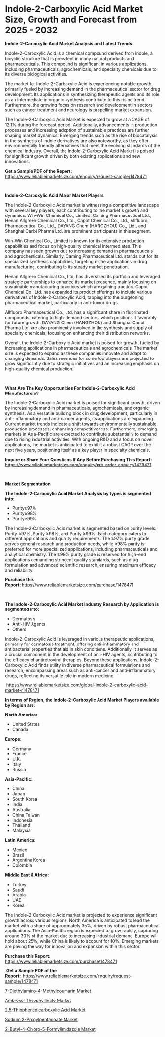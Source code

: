 <p><h1>Indole-2-Carboxylic Acid Market Size, Growth and Forecast from 2025 - 2032</h1></p><p><strong>Indole-2-Carboxylic Acid Market Analysis and Latest Trends</strong></p>
<p><p>Indole-2-Carboxylic Acid is a chemical compound derived from indole, a bicyclic structure that is prevalent in many natural products and pharmaceuticals. This compound is significant in various applications, including pharmaceuticals, agrochemicals, and specialty chemicals due to its diverse biological activities.</p><p>The market for Indole-2-Carboxylic Acid is experiencing notable growth, primarily fueled by increasing demand in the pharmaceutical sector for drug development. Its applications in synthesizing therapeutic agents and its role as an intermediate in organic synthesis contribute to this rising trend. Furthermore, the growing focus on research and development in sectors such as cancer treatment and neurology is propelling market expansion.</p><p>The Indole-2-Carboxylic Acid Market is expected to grow at a CAGR of 12.1% during the forecast period. Additionally, advancements in production processes and increasing adoption of sustainable practices are further shaping market dynamics. Emerging trends such as the rise of biocatalysis in the synthesis of indole derivatives are also noteworthy, as they offer environmentally friendly alternatives that meet the evolving standards of the chemical industry. Overall, the Indole-2-Carboxylic Acid Market is poised for significant growth driven by both existing applications and new innovations.</p></p>
<p><strong>Get a Sample PDF of the Report:&nbsp;</strong> <a href="https://www.reliablemarketsize.com/enquiry/request-sample/1478471?utm_campaign=1833&utm_medium=2&utm_source=Github&utm_content=ia&utm_term=23032025&utm_id=indole-2-carboxylic-acid">https://www.reliablemarketsize.com/enquiry/request-sample/1478471</a></p>
<p>&nbsp;</p>
<p><strong>Indole-2-Carboxylic Acid Major Market Players</strong></p>
<p><p>The Indole-2-Carboxylic Acid market is witnessing a competitive landscape with several key players, each contributing to the market's growth and dynamics. Win-Win Chemical Co., Limited, Caming Pharmaceutical Ltd., Henan Allgreen Chemical Co., Ltd., Capot Chemical Co., Ltd., Allfluoro Pharmaceutical Co., Ltd., DAYANG Chem (HANGZHOU) Co., Ltd., and Shanghai Canbi Pharma Ltd. are prominent participants in this segment.</p><p>Win-Win Chemical Co., Limited is known for its extensive production capabilities and focus on high-quality chemical intermediates. This company has seen growth due to increasing demand in pharmaceuticals and agrochemicals. Similarly, Caming Pharmaceutical Ltd. stands out for its specialized synthesis capabilities, targeting niche applications in drug manufacturing, contributing to its steady market penetration.</p><p>Henan Allgreen Chemical Co., Ltd. has diversified its portfolio and leveraged strategic partnerships to enhance its market presence, mainly focusing on sustainable manufacturing practices which are gaining traction. Capot Chemical Co., Ltd. has expanded its product offerings to include various derivatives of Indole-2-Carboxylic Acid, tapping into the burgeoning pharmaceutical market, particularly in anti-tumor drugs.</p><p>Allfluoro Pharmaceutical Co., Ltd. has a significant share in fluorinated compounds, catering to high-demand sectors, which positions it favorably for future growth. DAYANG Chem (HANGZHOU) and Shanghai Canbi Pharma Ltd. are also prominently involved in the synthesis and supply of specialty chemicals, focusing on enhancing their distribution networks.</p><p>Overall, the Indole-2-Carboxylic Acid market is poised for growth, fueled by increasing applications in pharmaceuticals and agrochemicals. The market size is expected to expand as these companies innovate and adapt to changing demands. Sales revenues for some top players are projected to grow significantly due to strategic initiatives and an increasing emphasis on high-quality chemical production.</p></p>
<p>&nbsp;</p>
<p><strong>What Are The Key Opportunities For Indole-2-Carboxylic Acid Manufacturers?</strong></p>
<p><p>The Indole-2-Carboxylic Acid market is poised for significant growth, driven by increasing demand in pharmaceuticals, agrochemicals, and organic synthesis. As a versatile building block in drug development, particularly in anti-inflammatory and anti-cancer agents, its applications are expanding. Current market trends indicate a shift towards environmentally sustainable production processes, enhancing competitiveness. Furthermore, emerging markets in Asia-Pacific are expected to contribute substantially to demand due to rising industrial activities. With ongoing R&D and a focus on novel applications, the market is anticipated to exhibit a robust CAGR over the next five years, positioning itself as a key player in specialty chemicals.</p></p>
<p><strong>Inquire or Share Your Questions If Any Before Purchasing This Report:</strong> <a href="https://www.reliablemarketsize.com/enquiry/pre-order-enquiry/1478471?utm_campaign=1833&utm_medium=2&utm_source=Github&utm_content=ia&utm_term=23032025&utm_id=indole-2-carboxylic-acid">https://www.reliablemarketsize.com/enquiry/pre-order-enquiry/1478471</a></p>
<p>&nbsp;</p>
<p><strong>Market Segmentation</strong></p>
<p><strong>The Indole-2-Carboxylic Acid Market Analysis by types is segmented into:</strong></p>
<p><ul><li>Purity≥97%</li><li>Purity≥98%</li><li>Purity≥99%</li></ul></p>
<p><p>The Indole-2-Carboxylic Acid market is segmented based on purity levels: Purity ≥97%, Purity ≥98%, and Purity ≥99%. Each category caters to different applications and quality requirements. The ≥97% purity grade serves general research and production needs, while ≥98% purity is preferred for more specialized applications, including pharmaceuticals and analytical chemistry. The ≥99% purity grade is reserved for high-end applications demanding stringent quality standards, such as drug formulation and advanced scientific research, ensuring maximum efficacy and reliability.</p></p>
<p><strong>Purchase this Report:&nbsp;</strong><a href="https://www.reliablemarketsize.com/purchase/1478471?utm_campaign=1833&utm_medium=2&utm_source=Github&utm_content=ia&utm_term=23032025&utm_id=indole-2-carboxylic-acid">https://www.reliablemarketsize.com/purchase/1478471</a></p>
<p>&nbsp;</p>
<p><strong>The Indole-2-Carboxylic Acid Market Industry Research by Application is segmented into:</strong></p>
<p><ul><li>Dermatosis</li><li>Anti-HIV Agents</li><li>Others</li></ul></p>
<p><p>Indole-2-Carboxylic Acid is leveraged in various therapeutic applications, primarily for dermatosis treatment, offering anti-inflammatory and antibacterial properties that aid in skin conditions. Additionally, it serves as a crucial component in the development of anti-HIV agents, contributing to the efficacy of antiretroviral therapies. Beyond these applications, Indole-2-Carboxylic Acid finds utility in diverse pharmaceutical formulations and research, encompassing areas such as anti-cancer and anti-inflammatory drugs, reflecting its versatile role in modern medicine.</p></p>
<p><a href="https://www.reliablemarketsize.com/global-indole-2-carboxylic-acid-market-r1478471?utm_campaign=1833&utm_medium=2&utm_source=Github&utm_content=ia&utm_term=23032025&utm_id=indole-2-carboxylic-acid">&nbsp;https://www.reliablemarketsize.com/global-indole-2-carboxylic-acid-market-r1478471</a></p>
<p><strong>In terms of Region, the Indole-2-Carboxylic Acid Market Players available by Region are:</strong></p>
<p>
    <p> <strong> North America: </strong>
        <ul>
            <li>United States</li>
            <li>Canada</li>
        </ul>
        </p> 
    <p> <strong> Europe: </strong>
        <ul>
            <li>Germany</li>
            <li>France</li>
            <li>U.K.</li>
            <li>Italy</li>
            <li>Russia</li>
        </ul>
        </p> 
    <p> <strong> Asia-Pacific: </strong>
        <ul>
            <li>China</li>
            <li>Japan</li>
            <li>South Korea</li>
            <li>India</li>
            <li>Australia</li>
            <li>China Taiwan</li>
            <li>Indonesia</li>
            <li>Thailand</li>
            <li>Malaysia</li>
        </ul>
        </p> 
    <p> <strong> Latin America: </strong>
        <ul>
            <li>Mexico</li>
            <li>Brazil</li>
            <li>Argentina Korea</li>
            <li>Colombia</li>
        </ul>
        </p> 
    <p> <strong> Middle East & Africa: </strong>
        <ul>
            <li>Turkey</li>
            <li>Saudi</li>
            <li>Arabia</li>
            <li>UAE</li>
            <li>Korea</li>
        </ul>
    </p>
    </p>
<p><p>The Indole-2-Carboxylic Acid market is projected to experience significant growth across various regions. North America is anticipated to lead the market with a share of approximately 35%, driven by robust pharmaceutical applications. The Asia-Pacific region is expected to grow rapidly, capturing around 30% of the market due to increasing industrial demand. Europe will hold about 25%, while China is likely to account for 10%. Emerging markets are paving the way for innovation and expansion within this sector.</p></p>
<p><strong>Purchase this Report: </strong><a href="https://www.reliablemarketsize.com/purchase/1478471?utm_campaign=1833&utm_medium=2&utm_source=Github&utm_content=ia&utm_term=23032025&utm_id=indole-2-carboxylic-acid">https://www.reliablemarketsize.com/purchase/1478471</a></p>
<p>&nbsp;<strong>Get a Sample PDF of the Report:&nbsp;&nbsp;</strong><a href="https://www.reliablemarketsize.com/enquiry/request-sample/1478471?utm_campaign=1833&utm_medium=2&utm_source=Github&utm_content=ia&utm_term=23032025&utm_id=indole-2-carboxylic-acid">https://www.reliablemarketsize.com/enquiry/request-sample/1478471</a></p>
<p><strong></strong></p>
<p><p><a href="https://github.com/wiltsdeenyuw/Market-Research-Report-List-1/blob/main/7-diethylamino-4-methylcoumarin-market.md?utm_campaign=1833&utm_medium=2&utm_source=Github&utm_content=ia&utm_term=23032025&utm_id=indole-2-carboxylic-acid">7-Diethylamino-4-Methylcoumarin Market</a></p><p><a href="https://github.com/fabrehugessf/Market-Research-Report-List-1/blob/main/ambroxol-theophyllinate-market.md?utm_campaign=1833&utm_medium=2&utm_source=Github&utm_content=ia&utm_term=23032025&utm_id=indole-2-carboxylic-acid">Ambroxol Theophyllinate Market</a></p><p><a href="https://github.com/bozzoquishmd/Market-Research-Report-List-1/blob/main/25-thiophenedicarboxylic-acid-market.md?utm_campaign=1833&utm_medium=2&utm_source=Github&utm_content=ia&utm_term=23032025&utm_id=indole-2-carboxylic-acid">2,5-Thiophenedicarboxylic Acid Market</a></p><p><a href="https://github.com/orlinvisonju/Market-Research-Report-List-1/blob/main/sodium-2-propylpentanoate-market.md?utm_campaign=1833&utm_medium=2&utm_source=Github&utm_content=ia&utm_term=23032025&utm_id=indole-2-carboxylic-acid">Sodium 2-Propylpentanoate Market</a></p><p><a href="https://github.com/nsmifidget3/Market-Research-Report-List-1/blob/main/2-butyl-4-chloro-5-formylimidazole-market.md?utm_campaign=1833&utm_medium=2&utm_source=Github&utm_content=ia&utm_term=23032025&utm_id=indole-2-carboxylic-acid">2-Butyl-4-Chloro-5-Formylimidazole Market</a></p></p>